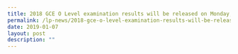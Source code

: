 ```yaml
---
title: 2018 GCE O Level examination results will be released on Monday, 14 Jan
permalink: /lp-news/2018-gce-o-level-examination-results-will-be-released-on-monday-14-jan/
date: 2019-01-07
layout: post
description: ""
---
```

